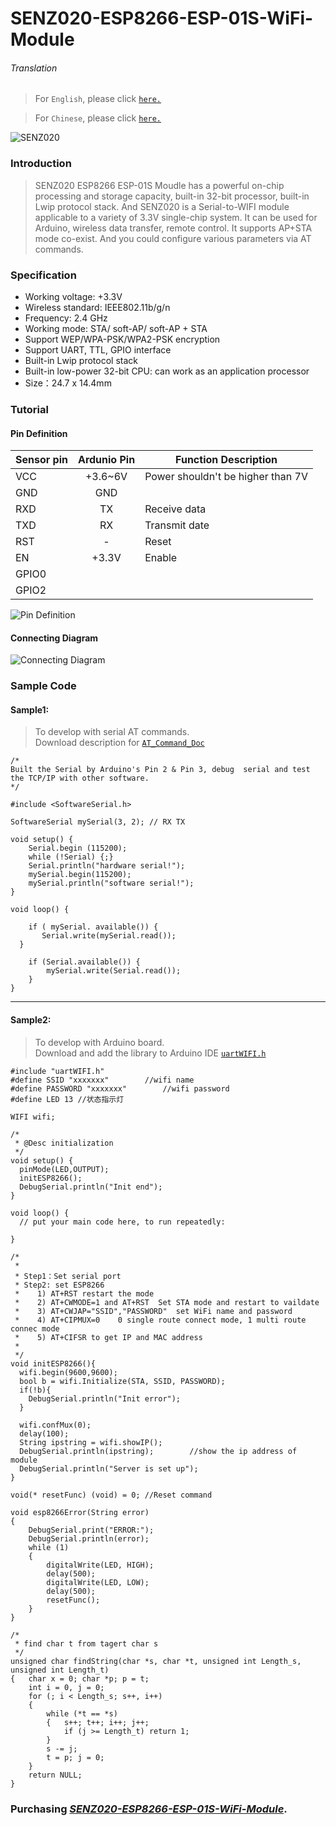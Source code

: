 # SENZ020-ESP8266-ESP-01S-WiFi-Module

###### Translation

> For `English`, please click [`here.`](https://github.com/njustcjj/SENZ020-ESP8266-WiFi-Module/blob/master/README.md)

> For `Chinese`, please click [`here.`](https://github.com/njustcjj/SENZ020-ESP8266-WiFi-Module/blob/master/README_CN.md)

![](https://github.com/njustcjj/SENZ020-ESP8266-WiFi-Module/blob/master/pic/SENZ020.jpg "SENZ020")


### Introduction


> SENZ020 ESP8266 ESP-01S Moudle has a powerful on-chip processing and storage capacity, built-in 32-bit processor, built-in Lwip protocol stack.
> And SENZ020 is a Serial-to-WIFI module applicable to a variety of 3.3V single-chip system. It can be used for Arduino, wireless data transfer, remote control.  It supports AP+STA mode co-exist. And you could configure various parameters via AT commands.

### Specification

- Working voltage: +3.3V
- Wireless standard: IEEE802.11b/g/n
- Frequency: 2.4 GHz
- Working mode: STA/ soft-AP/ soft-AP + STA
- Support WEP/WPA-PSK/WPA2-PSK encryption
- Support UART, TTL, GPIO interface
- Built-in Lwip protocol stack
- Built-in low-power 32-bit CPU: can work as an application processor
- Size：24.7 x 14.4mm


### Tutorial

#### Pin Definition

|Sensor pin|Ardunio Pin|Function Description|
|-|:-:|-|
|VCC|+3.6~6V|Power shouldn't be higher than 7V|
|GND|GND||
|RXD|TX|Receive data|
|TXD|RX|Transmit date|
|RST|-|Reset|
|EN|+3.3V|Enable|
|GPIO0|||
|GPIO2|||


![](https://github.com/njustcjj/SENZ020-ESP8266-WiFi-Module/blob/master/pic/SENZ020_pin.jpg "Pin Definition") 

#### Connecting Diagram

![](https://github.com/njustcjj/SENZ020-ESP8266-WiFi-Module/blob/master/pic/SENZ020_connect.PNG "Connecting Diagram") 


### Sample Code

#### Sample1:

> To develop with serial AT commands.  
> Download description for [`AT_Command_Doc`](http://github.com/njustcjj/SENZ020-ESP8266-WiFi-Module/blob/trunk/doc/AT_Command_Doc.pdf)

	/*
	Built the Serial by Arduino's Pin 2 & Pin 3, debug  serial and test the TCP/IP with other software.
	*/

	#include <SoftwareSerial.h>

	SoftwareSerial mySerial(3, 2); // RX TX

	void setup() {
	    Serial.begin (115200);
	    while (!Serial) {;}
	    Serial.println("hardware serial!");
	    mySerial.begin(115200);
	    mySerial.println("software serial!");
	}

	void loop() {

	    if ( mySerial. available()) {
	       Serial.write(mySerial.read());
	  }

	    if (Serial.available()) {
	        mySerial.write(Serial.read());
	    }
	}

---

#### Sample2:

> To develop with Arduino board.  
> Download and add the library to Arduino  IDE [`uartWIFI.h`](http://github.com/njustcjj/SENZ020-ESP8266-WiFi-Module/blob/trunk/lib/uartWIFI.zip)

	#include "uartWIFI.h"
	#define SSID "xxxxxxx"        //wifi name
	#define PASSWORD "xxxxxxx"        //wifi password
	#define LED 13 //状态指示灯

	WIFI wifi;

	/*
	 * @Desc initialization
	 */
	void setup() {
	  pinMode(LED,OUTPUT);
	  initESP8266();
	  DebugSerial.println("Init end");
	}

	void loop() {
	  // put your main code here, to run repeatedly:

	}

	/*
	 *
	 * Step1：Set serial port
	 * Step2: set ESP8266
	 *    1) AT+RST restart the mode
	 *    2) AT+CWMODE=1 and AT+RST  Set STA mode and restart to vaildate 
	 *    3) AT+CWJAP="SSID","PASSWORD"  set WiFi name and password
	 *    4) AT+CIPMUX=0    0 single route connect mode, 1 multi route connec mode
	 *    5) AT+CIFSR to get IP and MAC address
	 *   
	 */
	void initESP8266(){
	  wifi.begin(9600,9600);
	  bool b = wifi.Initialize(STA, SSID, PASSWORD);
	  if(!b){
	    DebugSerial.println("Init error");
	  }

	  wifi.confMux(0);
	  delay(100);
	  String ipstring = wifi.showIP();
	  DebugSerial.println(ipstring);        //show the ip address of module
	  DebugSerial.println("Server is set up");
	}

	void(* resetFunc) (void) = 0; //Reset command

	void esp8266Error(String error)
	{
	    DebugSerial.print("ERROR:");
	    DebugSerial.println(error);
	    while (1)
	    {
	        digitalWrite(LED, HIGH);
	        delay(500);
	        digitalWrite(LED, LOW);
	        delay(500);
	        resetFunc();
	    }
	}

	/*
	 * find char t from tagert char s
	 */
	unsigned char findString(char *s, char *t, unsigned int Length_s, unsigned int Length_t)
	{   char x = 0; char *p; p = t;
	    int i = 0, j = 0;
	    for (; i < Length_s; s++, i++)
	    {
	        while (*t == *s)
	        {   s++; t++; i++; j++;
	            if (j >= Length_t) return 1;
	        }
	        s -= j;
	        t = p; j = 0;
	    }
	    return NULL;
	}


### Purchasing [*SENZ020-ESP8266-ESP-01S-WiFi-Module*](https://www.ebay.com/).
